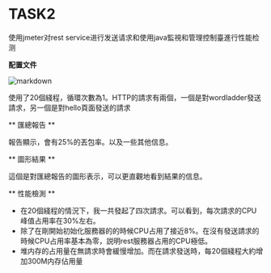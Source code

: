 # TASK2

使用jmeter对rest service进行发送请求和使用java監視和管理控制臺進行性能检测

**配置文件**


![markdown](https://www.mdeditor.com/images/logos/markdown.png "markdown")

使用了20個綫程，循環次數為1。HTTP的請求有兩個，一個是對wordladder發送請求，另一個是對hello頁面發送的請求


** 匯總報告 **



報告顯示，會有25%的丟包率。以及一些其他信息。

** 圖形結果 **


這個是對匯總報告的圖形表示，可以更直觀地看到結果的信息。



** 性能檢測 **



- 在20個綫程的情況下，我一共發起了四次請求。可以看到，每次請求的CPU峰值占用率在30%左右。
- 除了在剛開始初始化服務器的的時候CPU占用了接近8%。在沒有發送請求的時候CPU占用率基本為零，説明rest服務器占用的CPU極低。
- 堆内存的占用量在無請求時會緩慢增加。而在請求發送時，每20個綫程大約增加300M内存佔用量
